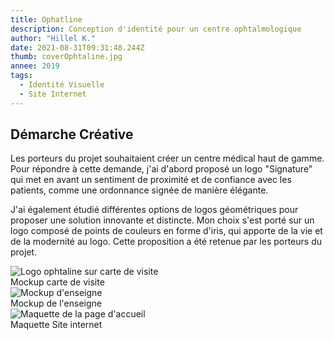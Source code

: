 ```yaml
---
title: Ophatline
description: Conception d'identité pour un centre ophtalmologique
author: "Hillel K."
date: 2021-08-31T09:31:48.244Z
thumb: coverOphtaline.jpg 
annee: 2019
tags:
  - Identité Visuelle
  - Site Internet
---
```


## Démarche Créative 

Les porteurs du projet souhaitaient créer un centre médical haut de gamme. Pour répondre à cette demande, j'ai d'abord proposé un logo "Signature" qui met en avant un sentiment de proximité et de confiance avec les patients, comme une ordonnance signée de manière élégante. 

J'ai également étudié différentes options de logos géométriques pour proposer une solution innovante et distincte. Mon choix s'est porté sur un logo composé de points de couleurs en forme d'iris, qui apporte de la vie et de la modernité au logo. Cette proposition a été retenue par les porteurs du projet.


<div>
<img class="rounded shadow" src="/projets/img/ophtaline/logoMockup.jpg" alt="Logo ophtaline sur carte de visite"/>
 <figcaption>Mockup carte de visite</figcaption> 
</div>

<div>
<img class="rounded shadow" src="/projets/img/ophtaline/enseigne.jpg" alt="Mockup d'enseigne"/>
 <figcaption>Mockup de l'enseigne</figcaption> 
</div>

<div>
<img class="rounded shadow" src="/projets/img/ophtaline/maquette.jpg" alt="Maquette de la page d'accueil"/>
 <figcaption>Maquette Site internet</figcaption> 
</div>

